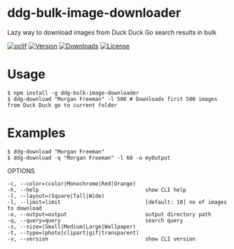 ddg-bulk-image-downloader
=========================

Lazy way to download images from Duck Duck Go search results in bulk

[![oclif](https://img.shields.io/badge/cli-oclif-brightgreen.svg)](https://oclif.io)
[![Version](https://img.shields.io/npm/v/ddg-bulk-image-downloader.svg)](https://npmjs.org/package/ddg-bulk-image-downloader)
[![Downloads](https://img.shields.io/npm/dt/ddg-bulk-image-downloader.svg?maxAge=3600)](https://npmjs.org/package/ddg-bulk-image-downloader)
[![License](https://img.shields.io/npm/l/ddg-bulk-image-downloader.svg)](https://github.com/mishra-ankit/ddg-image-downloader/blob/master/package.json)

# Usage

```sh-session
$ npm install -g ddg-bulk-image-downloader
$ ddg-download "Morgan Freeman" -l 500 # Downloads first 500 images from Duck Duck go to current folder 
```

# Examples
```sh-session
$ ddg-download "Morgan Freeman"
$ ddg-download -q "Morgan Freeman" -l 60 -o myOutput
```

OPTIONS
```sh-session
-c, --color=(color|Monochrome|Red|Orange)
-h, --help                                  show CLI help
-l, --layout=(Square|Tall|Wide)
-l, --limit=limit                           [default: 10] no of images to download
-o, --output=output                         output directory path
-q, --query=query                           search query
-s, --size=(Small|Medium|Large|Wallpaper)
-t, --type=(photo|clipart|gif|transparent)
-v, --version                               show CLI version
```
